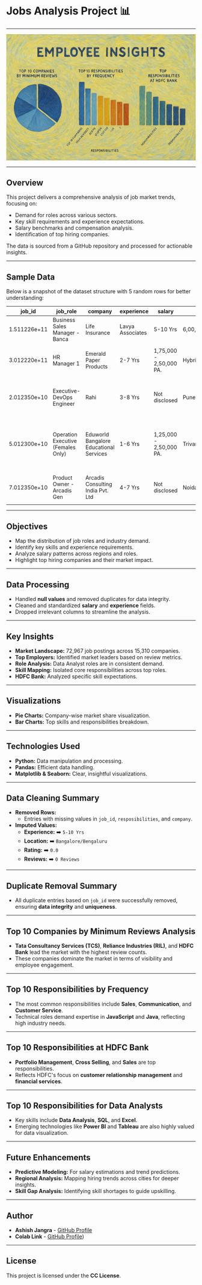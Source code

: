 # **Jobs Analysis Project** 📊  

---

![Jobs Analysis Dashboard](https://raw.githubusercontent.com/AshishJangra27/Jobs-Analysis-Project/refs/heads/main/banner.png)

---

## **Overview**
This project delivers a comprehensive analysis of job market trends, focusing on:
- Demand for roles across various sectors.
- Key skill requirements and experience expectations.
- Salary benchmarks and compensation analysis.
- Identification of top hiring companies.  

The data is sourced from a GitHub repository and processed for actionable insights.  

---

## **Sample Data**
Below is a snapshot of the dataset structure with 5 random rows for better understanding:  

| job_id          | job_role                                     | company                                      | experience | salary                     | location                            | rating | reviews        | resposibilities                                                         |
|------------------|---------------------------------------------|---------------------------------------------|------------|----------------------------|-------------------------------------|--------|----------------|------------------------------------------------------------------------|
| 1.511226e+11    | Business Sales Manager - Banca | Life Insurance | Lavya Associates                            | 5-10 Yrs   | 6,00,000 - 8,00,000 PA.   | Jorhat                              | NaN    | NaN            | Life Insurance, BFSI, Bancassurance, team handling                      |
| 3.012220e+11    | HR Manager 1                                 | Emerald Paper Products                       | 2-7 Yrs    | 1,75,000 - 2,50,000 PA.   | Hybrid - Mohanlalganj               | NaN    | NaN            | Human Resource Management, hr, monitoring, Recruitment                 |
| 2.012350e+10    | Executive- DevOps Engineer                   | Rahi                                         | 3-8 Yrs    | Not disclosed             | Pune                                | NaN    | NaN            | Linux, Jenkins, web services, Gitlab, Puppet, DevOps                   |
| 5.012300e+10    | Operation Executive (Females Only)           | Eduworld Bangalore Educational Services      | 1-6 Yrs    | 1,25,000 - 2,50,000 PA.   | Trivandrum/Thiruvananthapuram       | NaN    | NaN            | Team Management, Team Handling, Team Leading, Brand Development        |
| 7.012350e+10    | Product Owner - Arcadis Gen                  | Arcadis Consulting India Pvt. Ltd            | 4-7 Yrs    | Not disclosed             | Noida, Mumbai                       | 4.2    | 145 Reviews    | Product management, Sales, SAP, Performance management                 |

---

## **Objectives**
- Map the distribution of job roles and industry demand.  
- Identify key skills and experience requirements.  
- Analyze salary patterns across regions and roles.  
- Highlight top hiring companies and their market impact.  

---

## **Data Processing**
- Handled **null values** and removed duplicates for data integrity.  
- Cleaned and standardized **salary** and **experience** fields.  
- Dropped irrelevant columns to streamline the analysis.  

---

## **Key Insights**
- **Market Landscape:** 72,967 job postings across 15,310 companies.  
- **Top Employers:** Identified market leaders based on review metrics.  
- **Role Analysis:** Data Analyst roles are in consistent demand.  
- **Skill Mapping:** Isolated core responsibilities across top roles.  
- **HDFC Bank:** Analyzed specific skill expectations.  

---

## **Visualizations**
- **Pie Charts:** Company-wise market share visualization.  
- **Bar Charts:** Top skills and responsibilities breakdown.  

---

## **Technologies Used**
- **Python:** Data manipulation and processing.  
- **Pandas:** Efficient data handling.  
- **Matplotlib & Seaborn:** Clear, insightful visualizations.  

---

## **Data Cleaning Summary**  
- **Removed Rows:**  
  - Entries with missing values in `job_id`, `resposibilities`, and `company`.  
- **Imputed Values:**  
  - **Experience:** ➡️ `5-10 Yrs`  
  - **Location:** ➡️ `Bangalore/Bengaluru`  
  - **Rating:** ➡️ `0.0`  
  - **Reviews:** ➡️ `0 Reviews`  

---

## **Duplicate Removal Summary**  
- All duplicate entries based on `job_id` were successfully removed, ensuring **data integrity** and **uniqueness**.  

---

## **Top 10 Companies by Minimum Reviews Analysis**  
- **Tata Consultancy Services (TCS)**, **Reliance Industries (RIL)**, and **HDFC Bank** lead the market with the highest review counts.  
- These companies dominate the market in terms of visibility and employee engagement.  

---

## **Top 10 Responsibilities by Frequency**  
- The most common responsibilities include **Sales**, **Communication**, and **Customer Service**.  
- Technical roles demand expertise in **JavaScript** and **Java**, reflecting high industry needs.  

---

## **Top 10 Responsibilities at HDFC Bank**  
- **Portfolio Management**, **Cross Selling**, and **Sales** are top responsibilities.  
- Reflects HDFC's focus on **customer relationship management** and **financial services**.  

---

## **Top 10 Responsibilities for Data Analysts**  
- Key skills include **Data Analysis**, **SQL**, and **Excel**.  
- Emerging technologies like **Power BI** and **Tableau** are also highly valued for data visualization.  

---

## **Future Enhancements**
- **Predictive Modeling:** For salary estimations and trend predictions.  
- **Regional Analysis:** Mapping hiring trends across cities for deeper insights.  
- **Skill Gap Analysis:** Identifying skill shortages to guide upskilling.  

---

## **Author**
- **Ashish Jangra** - [GitHub Profile](https://github.com/AshishJangra27)
- **Colab Link** - [GitHub Profile](https://colab.research.google.com/drive/1E1CPo_6YyH6VfsMdEkSQ3eCXIgs5yJMM?usp=sharing))

---

## **License**
This project is licensed under the **CC License**.  
